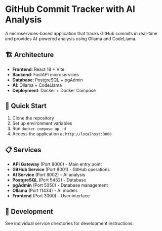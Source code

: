 # GitHub Commit Tracker with AI Analysis

A microservices-based application that tracks GitHub commits in real-time and provides AI-powered analysis using Ollama and CodeLlama.

## 🏗️ Architecture

- **Frontend**: React 18 + Vite
- **Backend**: FastAPI microservices
- **Database**: PostgreSQL + pgAdmin
- **AI**: Ollama + CodeLlama
- **Deployment**: Docker + Docker Compose

## 🚀 Quick Start

1. Clone the repository
2. Set up environment variables
3. Run `docker-compose up -d`
4. Access the application at `http://localhost:3000`

## 📋 Services

- **API Gateway** (Port 8000) - Main entry point
- **GitHub Service** (Port 8001) - GitHub operations
- **AI Service** (Port 8002) - AI analysis
- **PostgreSQL** (Port 5432) - Database
- **pgAdmin** (Port 5050) - Database management
- **Ollama** (Port 11434) - AI models
- **Frontend** (Port 3000) - User interface

## 🔧 Development

See individual service directories for development instructions.
